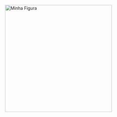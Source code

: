 


<figure>
  <img src="https://i.pinimg.com/originals/aa/59/d1/aa59d139b93dde70ff207187c9f1d8bd.gif" height="350" width="350" alt="Minha Figura">
  
</figure>





